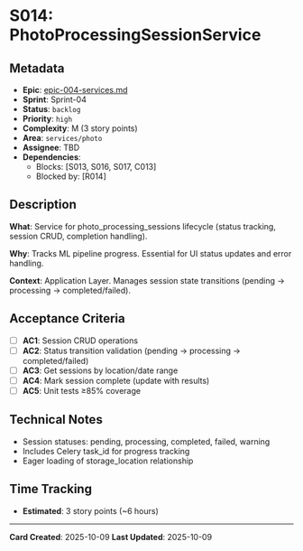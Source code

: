 # S014: PhotoProcessingSessionService

## Metadata

- **Epic**: [epic-004-services.md](../../02_epics/epic-004-services.md)
- **Sprint**: Sprint-04
- **Status**: `backlog`
- **Priority**: `high`
- **Complexity**: M (3 story points)
- **Area**: `services/photo`
- **Assignee**: TBD
- **Dependencies**:
    - Blocks: [S013, S016, S017, C013]
    - Blocked by: [R014]

## Description

**What**: Service for photo_processing_sessions lifecycle (status tracking, session CRUD, completion
handling).

**Why**: Tracks ML pipeline progress. Essential for UI status updates and error handling.

**Context**: Application Layer. Manages session state transitions (pending → processing →
completed/failed).

## Acceptance Criteria

- [ ] **AC1**: Session CRUD operations
- [ ] **AC2**: Status transition validation (pending → processing → completed/failed)
- [ ] **AC3**: Get sessions by location/date range
- [ ] **AC4**: Mark session complete (update with results)
- [ ] **AC5**: Unit tests ≥85% coverage

## Technical Notes

- Session statuses: pending, processing, completed, failed, warning
- Includes Celery task_id for progress tracking
- Eager loading of storage_location relationship

## Time Tracking

- **Estimated**: 3 story points (~6 hours)

---
**Card Created**: 2025-10-09
**Last Updated**: 2025-10-09
